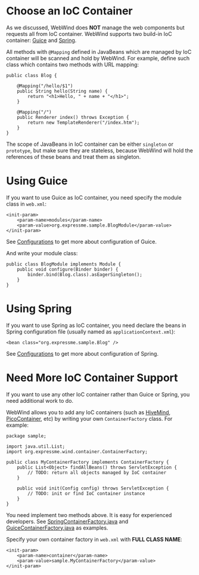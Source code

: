 # Choose an IoC Container #

As we discussed, WebWind does **NOT** manage the web components but requests
all from IoC container. WebWind supports two build-in IoC container:
[Guice](http://code.google.com/p/google-guice/) and [Spring](http://www.springsource.org/).

All methods with `@Mapping` defined in JavaBeans which are managed by IoC container will
be scanned and hold by WebWind. For example, define such class which contains
two methods with URL mapping:

```
public class Blog {

    @Mapping("/hello/$1")
    public String hello(String name) {
        return "<h1>Hello, " + name + "</h1>";
    }

    @Mapping("/")
    public Renderer index() throws Exception {
        return new TemplateRenderer("/index.htm");
    }
}
```

The scope of JavaBeans in IoC container can be either `singleton` or `prototype`,
but make sure they are stateless, because WebWind will hold the references
of these beans and treat them as singleton.

# Using Guice #

If you want to use Guice as IoC container, you need specify the module class in
`web.xml`:

```
<init-param>
    <param-name>modules</param-name>
    <param-value>org.expressme.sample.BlogModule</param-value>
</init-param>
```

See [Configurations](DeveloperConfig.md) to get more about configuration of Guice.

And write your module class:

```
public class BlogModule implements Module {
    public void configure(Binder binder) {
        binder.bind(Blog.class).asEagerSingleton();
    }
}
```

# Using Spring #

If you want to use Spring as IoC container, you need declare the beans in Spring
configuration file (usually named as `applicationContext.xml`):

```
<bean class="org.expressme.sample.Blog" />
```

See [Configurations](DeveloperConfig.md) to get more about configuration of Spring.

# Need More IoC Container Support #

If you want to use any other IoC container rather than Guice or Spring, you need
additional work to do.

WebWind allows you to add any IoC containers (such as [HiveMind](http://hivemind.apache.org/),
[PicoContainer](http://www.picocontainer.org/), etc) by writing your own
`ContainerFactory` class. For example:

```
package sample;

import java.util.List;
import org.expressme.wind.container.ContainerFactory;

public class MyContainerFactory implements ContainerFactory {
    public List<Object> findAllBeans() throws ServletException {
        // TODO: return all objects managed by IoC container
    }

    public void init(Config config) throws ServletException {
        // TODO: init or find IoC container instance
    }
}
```

You need implement two methods above. It is easy for experienced developers. See
[SpringContainerFactory.java](http://code.google.com/p/express-me/source/browse/trunk/ExpressWind/src/org/expressme/wind/container/SpringContainerFactory.java)
and [GuiceContainerFactory.java](http://code.google.com/p/express-me/source/browse/trunk/ExpressWind/src/org/expressme/wind/container/GuiceContainerFactory.java)
as examples.

Specify your own container factory in `web.xml` with **FULL CLASS NAME**:

```
<init-param>
    <param-name>container</param-name>
    <param-value>sample.MyContainerFactory</param-value>
</init-param>
```